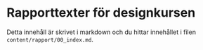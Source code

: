 ---
---
Rapporttexter för designkursen
=========================

Detta innehåll är skrivet i markdown och du hittar innehållet i filen `content/rapport/00_index.md`.
